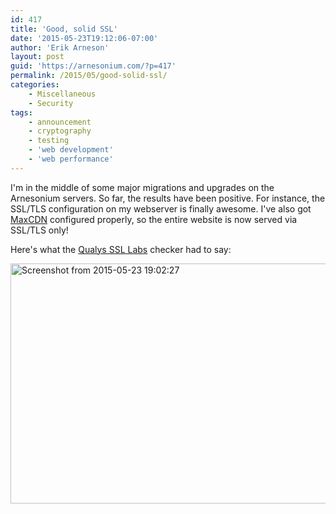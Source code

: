 ```yaml
---
id: 417
title: 'Good, solid SSL'
date: '2015-05-23T19:12:06-07:00'
author: 'Erik Arneson'
layout: post
guid: 'https://arnesonium.com/?p=417'
permalink: /2015/05/good-solid-ssl/
categories:
    - Miscellaneous
    - Security
tags:
    - announcement
    - cryptography
    - testing
    - 'web development'
    - 'web performance'
---
```


I'm in the middle of some major migrations and upgrades on the Arnesonium servers. So far, the results have been positive. For instance, the SSL/TLS configuration on my webserver is finally awesome. I've also got <a href="https://www.maxcdn.com/" target="_blank">MaxCDN</a> configured properly, so the entire website is now served via SSL/TLS only!

Here's what the <a href="https://www.ssllabs.com/ssltest" target="_blank">Qualys SSL Labs</a> checker had to say:

<img src="https://arnesonium.com/wp-content/uploads/2015/05/Screenshot-from-2015-05-23-190227.png" alt="Screenshot from 2015-05-23 19:02:27" width="934" height="384" class="aligncenter size-full wp-image-418" />

